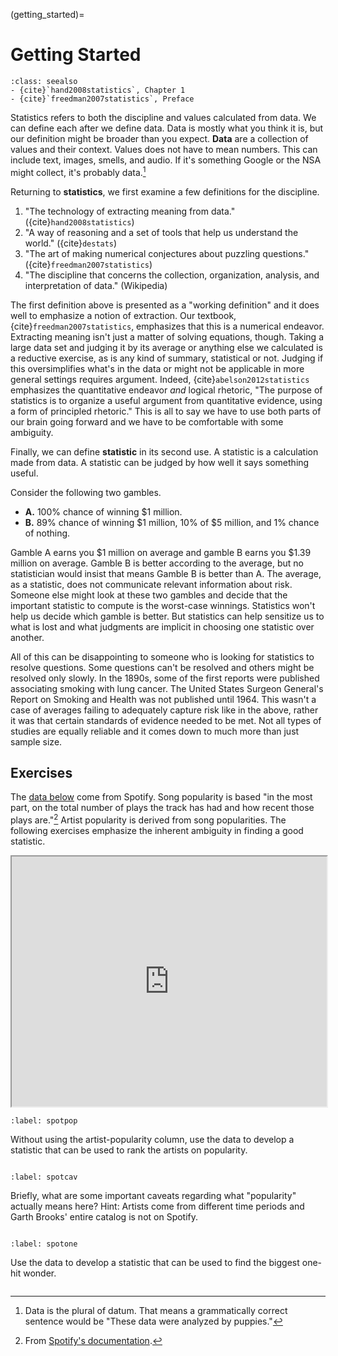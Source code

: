 (getting_started)=
# Getting Started

```{admonition} Important Readings
:class: seealso
- {cite}`hand2008statistics`, Chapter 1
- {cite}`freedman2007statistics`, Preface
```

Statistics refers to both the discipline and values calculated from data. We can define each after we define data. Data is mostly what you think it is, but our definition might be broader than you expect. **Data** are a collection of values and their context. Values does not have to mean numbers. This can include text, images, smells, and audio. If it's something Google or the NSA might collect, it's probably data.[^1]

[^1]: Data is the plural of datum. That means a grammatically correct sentence would be "These data were analyzed by puppies."

Returning to **statistics**, we first examine a few definitions for the discipline.

1. "The technology of extracting meaning from data." ({cite}`hand2008statistics`)
2. "A way of reasoning and a set of tools that help us understand the world." ({cite}`destats`)
3. "The art of making numerical conjectures about puzzling questions." ({cite}`freedman2007statistics`)
4. "The discipline that concerns the collection, organization, analysis, and interpretation of data." (Wikipedia)

The first definition above is presented as a "working definition" and it does well to emphasize a notion of extraction. Our textbook, {cite}`freedman2007statistics`, emphasizes that this is a numerical endeavor. Extracting meaning isn't just a matter of solving equations, though. Taking a large data set and judging it by its average or anything else we calculated is a reductive exercise, as is any kind of summary, statistical or not. Judging if this oversimplifies what's in the data or might not be applicable in more general settings requires argument. Indeed, {cite}`abelson2012statistics` emphasizes the quantitative endeavor *and* logical rhetoric, "The purpose of statistics is to organize a useful argument from quantitative evidence, using a form of principled rhetoric." This is all to say we have to use both parts of our brain going forward and we have to be comfortable with some ambiguity.

Finally, we can define **statistic** in its second use. A statistic is a calculation made from data. A statistic can be judged by how well it says something useful.

Consider the following two gambles.

- **A.** 100% chance of winning \$1 million.
- **B.** 89% chance of winning \$1 million, 10% of \$5 million, and 1% chance of nothing.

Gamble A earns you \$1 million on average and gamble B earns you \$1.39 million on average. Gamble B is better according to the average, but no statistician would insist that means Gamble B is better than A. The average, as a statistic, does not communicate relevant information about risk. Someone else might look at these two gambles and decide that the important statistic to compute is the worst-case winnings. Statistics won't help us decide which gamble is better. But statistics can help sensitize us to what is lost and what judgments are implicit in choosing one statistic over another.

All of this can be disappointing to someone who is looking for statistics to resolve questions. Some questions can't be resolved and others might be resolved only slowly. In the 1890s, some of the first reports were published associating smoking with lung cancer. The United States Surgeon General's Report on Smoking and Health was not published until 1964. This wasn't a case of averages failing to adequately capture risk like in the above, rather it was that certain standards of evidence needed to be met. Not all types of studies are equally reliable and it comes down to much more than just sample size.


## Exercises

The [data below](https://docs.google.com/spreadsheets/d/1RiCq9ovd1N_-qnNewD20oaEhnD1VL3qg/edit?usp=sharing&ouid=102598671780190894865&rtpof=true&sd=true) come from Spotify. Song popularity is based "in the most part, on the total number of plays the track has had and how recent those plays are."[^2] Artist popularity is derived from song popularities. The following exercises emphasize the inherent ambiguity in finding a good statistic.

[^2]: From [Spotify's documentation](https://developer.spotify.com/documentation/web-api/reference/get-track).

<iframe src="https://docs.google.com/spreadsheets/d/e/2PACX-1vQXwJFqZzlWtVTKpchx-2NW3i5RVIu9JIE5gqOyPFcak8cJJjrYHOdsZKpundt11A/pubhtml?widget=true&amp;headers=false" width="100%" height="400px"></iframe>


```{exercise-start}
:label: spotpop
```

Without using the artist-popularity column, use the data to develop a statistic that can be used to rank the artists on popularity.

```{exercise-end}
```

```{exercise-start}
:label: spotcav
```

Briefly, what are some important caveats regarding what "popularity" actually means here? Hint: Artists come from different time periods and Garth Brooks' entire catalog is not on Spotify. 

```{exercise-end}
```

```{exercise-start}
:label: spotone
```

Use the data to develop a statistic that can be used to find the biggest one-hit wonder.

```{exercise-end}
```

